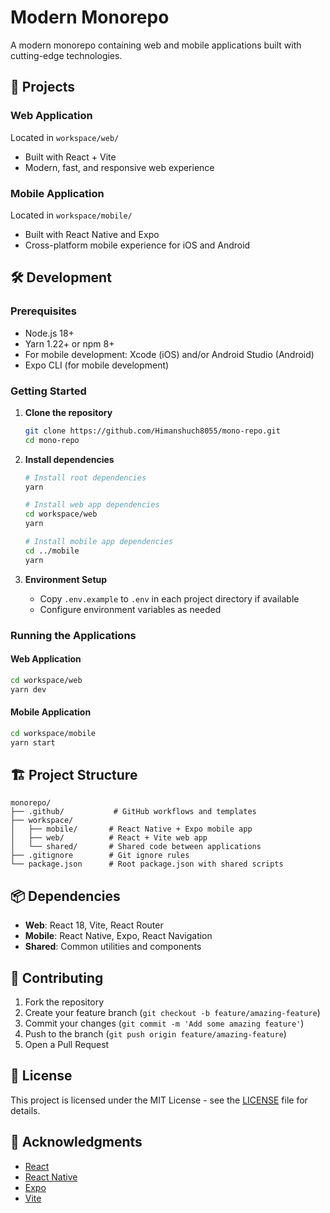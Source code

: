 # Modern Monorepo

A modern monorepo containing web and mobile applications built with cutting-edge technologies.

## 🚀 Projects

### Web Application
Located in `workspace/web/`
- Built with React + Vite
- Modern, fast, and responsive web experience

### Mobile Application
Located in `workspace/mobile/`
- Built with React Native and Expo
- Cross-platform mobile experience for iOS and Android

## 🛠️ Development

### Prerequisites
- Node.js 18+
- Yarn 1.22+ or npm 8+
- For mobile development: Xcode (iOS) and/or Android Studio (Android)
- Expo CLI (for mobile development)

### Getting Started

1. **Clone the repository**
   ```bash
   git clone https://github.com/Himanshuch8055/mono-repo.git
   cd mono-repo
   ```

2. **Install dependencies**
   ```bash
   # Install root dependencies
   yarn
   
   # Install web app dependencies
   cd workspace/web
   yarn
   
   # Install mobile app dependencies
   cd ../mobile
   yarn
   ```

3. **Environment Setup**
   - Copy `.env.example` to `.env` in each project directory if available
   - Configure environment variables as needed

### Running the Applications

#### Web Application
```bash
cd workspace/web
yarn dev
```

#### Mobile Application
```bash
cd workspace/mobile
yarn start
```

## 🏗️ Project Structure

```
monorepo/
├── .github/           # GitHub workflows and templates
├── workspace/
│   ├── mobile/       # React Native + Expo mobile app
│   ├── web/          # React + Vite web app
│   └── shared/       # Shared code between applications
├── .gitignore        # Git ignore rules
└── package.json      # Root package.json with shared scripts
```

## 📦 Dependencies

- **Web**: React 18, Vite, React Router
- **Mobile**: React Native, Expo, React Navigation
- **Shared**: Common utilities and components

## 🤝 Contributing

1. Fork the repository
2. Create your feature branch (`git checkout -b feature/amazing-feature`)
3. Commit your changes (`git commit -m 'Add some amazing feature'`)
4. Push to the branch (`git push origin feature/amazing-feature`)
5. Open a Pull Request

## 📄 License

This project is licensed under the MIT License - see the [LICENSE](LICENSE) file for details.

## 🙏 Acknowledgments

- [React](https://reactjs.org/)
- [React Native](https://reactnative.dev/)
- [Expo](https://expo.dev/)
- [Vite](https://vitejs.dev/)
